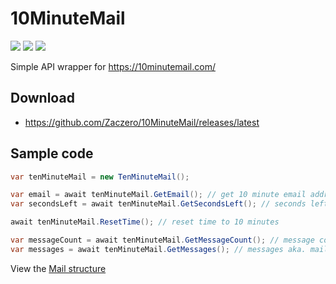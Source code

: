 # 10MinuteMail

![](https://img.shields.io/github/release/Zaczero/10MinuteMail.svg)
![](https://img.shields.io/nuget/v/10MinuteMail.com.svg)
![](https://img.shields.io/github/license/Zaczero/10MinuteMail.svg)

Simple API wrapper for https://10minutemail.com/

## Download
* https://github.com/Zaczero/10MinuteMail/releases/latest

## Sample code

```cs
var tenMinuteMail = new TenMinuteMail();

var email = await tenMinuteMail.GetEmail(); // get 10 minute email address
var secondsLeft = await tenMinuteMail.GetSecondsLeft(); // seconds left till expiration

await tenMinuteMail.ResetTime(); // reset time to 10 minutes

var messageCount = await tenMinuteMail.GetMessageCount(); // message count
var messages = await tenMinuteMail.GetMessages(); // messages aka. mails
```

View the [Mail structure](https://github.com/Zaczero/10MinuteMail/blob/master/10MinuteMail/Mail.cs)